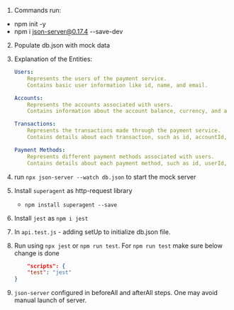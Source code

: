  1. Commands run:
 - npm init -y
 - npm i json-server@0.17.4 --save-dev

 2. Populate db.json with mock data

 3. Explanation of the Entities:

    ```yaml
    Users:
        Represents the users of the payment service.
        Contains basic user information like id, name, and email.

    Accounts:
        Represents the accounts associated with users.
        Contains information about the account balance, currency, and associated user (userId).

    Transactions:
        Represents the transactions made through the payment service.
        Contains details about each transaction, such as id, accountId, amount, type (debit or credit), description, and date.

    Payment Methods:
        Represents different payment methods associated with users.
        Contains details about each payment method, such as id, userId, type (e.g., credit card, PayPal), provider, and relevant account information.
    ```

4. run `npx json-server --watch db.json` to start the mock server

5. Install `superagent` as http-request library
    - `npm install superagent --save`

6. Install `jest` as `npm i jest`

7. In `api.test.js` - adding setUp to initialize db.json file.

8. Run using `npx jest` or `npm run test`. For `npm run test` make sure below change is done
    ```json
        "scripts": {
        "test": "jest"
    }
    ```
9. `json-server` configured in beforeAll and afterAll steps. One may avoid manual launch of server.
